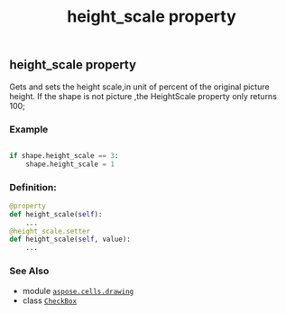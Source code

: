 ﻿---
title: height_scale property
second_title: Aspose.Cells for Python via .NET API References
description: 
type: docs
weight: 500
url: /aspose.cells.drawing/checkbox/height_scale/
is_root: false
---

## height_scale property


Gets and sets the height scale,in unit of percent of the original picture height.
If the shape is not picture ,the HeightScale property only returns 100;

### Example 


```python

if shape.height_scale == 3:
    shape.height_scale = 1

```
### Definition:
```python
@property
def height_scale(self):
    ...
@height_scale.setter
def height_scale(self, value):
    ...
```

### See Also
* module [`aspose.cells.drawing`](../../)
* class [`CheckBox`](/cells/python-net/aspose.cells.drawing/checkbox)
